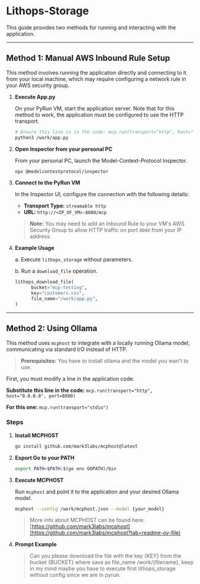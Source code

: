 # Lithops-Storage

This guide provides two methods for running and interacting with the application.

---

## Method 1: Manual AWS Inbound Rule Setup

This method involves running the application directly and connecting to it from your local machine, which may require configuring a network rule in your AWS security group.

1.  **Execute App.py**

    On your PyRun VM, start the application server. Note that for this method to work, the application must be configured to use the HTTP transport.

    ```bash
    # Ensure this line is in the code: mcp.run(transport="http", host="0.0.0.0", port=8080)
    python3 /work/app.py
    ```

2.  **Open Inspector from your personal PC**

    From your personal PC, launch the Model-Context-Protocol Inspector.

    ```bash
    npx @modelcontextprotocol/inspector
    ```

3.  **Connect to the PyRun VM**

    In the Inspector UI, configure the connection with the following details:
    *   **Transport Type:** `streamable http`
    *   **URL:** `http://<IP_OF_VM>:8080/mcp`

    > **Note:** You may need to add an Inbound Rule to your VM's AWS Security Group to allow HTTP traffic on port `8080` from your IP address.

4.  **Example Usage**

    a. Execute `lithops_storage` without parameters.

    b. Run a `download_file` operation.

    ```python
    lithops_download_file(
          bucket="mcp-testing",
          key="customers.csv",
          file_name="/work/app.py",
    )
    ```

---

## Method 2: Using Ollama

This method uses `mcphost` to integrate with a locally running Ollama model, communicating via standard I/O instead of HTTP.

> **Prerequisites:** You have to install ollama and the model you wan't to use.

First, you must modify a line in the application code.

**Substitute this line in the code:**
`mcp.run(transport="http", host="0.0.0.0", port=8080)`

**For this one:**
`mcp.run(transport="stdio")`

### Steps

1.  **Install MCPHOST**

    ```bash
    go install github.com/mark3labs/mcphost@latest
    ```

2.  **Export Go to your PATH**

    ```bash
    export PATH=$PATH:$(go env GOPATH)/bin
    ```

3.  **Execute MCPHOST**

    Run `mcphost` and point it to the application and your desired Ollama model.

    ```bash
    mcphost --config /work/mcphost.json --model {your_model}
    ```
    > More info about MCPHOST can be found here: [https://github.com/mark3labs/mcphost](https://github.com/mark3labs/mcphost?tab=readme-ov-file)

4.  **Prompt Example**

    > Can you please download the file with the key {KEY} from the bucket {BUCKET} where save as file_name /work/{filename}, keep in my mind maybe you have to execute first lithops_storage without config since we are in pyrun.